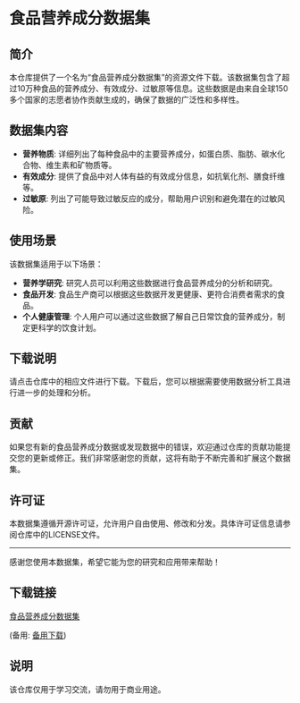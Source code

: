 # 食品营养成分数据集

## 简介
本仓库提供了一个名为“食品营养成分数据集”的资源文件下载。该数据集包含了超过10万种食品的营养成分、有效成分、过敏原等信息。这些数据是由来自全球150多个国家的志愿者协作贡献生成的，确保了数据的广泛性和多样性。

## 数据集内容
- **营养物质**: 详细列出了每种食品中的主要营养成分，如蛋白质、脂肪、碳水化合物、维生素和矿物质等。
- **有效成分**: 提供了食品中对人体有益的有效成分信息，如抗氧化剂、膳食纤维等。
- **过敏原**: 列出了可能导致过敏反应的成分，帮助用户识别和避免潜在的过敏风险。

## 使用场景
该数据集适用于以下场景：
- **营养学研究**: 研究人员可以利用这些数据进行食品营养成分的分析和研究。
- **食品开发**: 食品生产商可以根据这些数据开发更健康、更符合消费者需求的食品。
- **个人健康管理**: 个人用户可以通过这些数据了解自己日常饮食的营养成分，制定更科学的饮食计划。

## 下载说明
请点击仓库中的相应文件进行下载。下载后，您可以根据需要使用数据分析工具进行进一步的处理和分析。

## 贡献
如果您有新的食品营养成分数据或发现数据中的错误，欢迎通过仓库的贡献功能提交您的更新或修正。我们非常感谢您的贡献，这将有助于不断完善和扩展这个数据集。

## 许可证
本数据集遵循开源许可证，允许用户自由使用、修改和分发。具体许可证信息请参阅仓库中的LICENSE文件。

---
感谢您使用本数据集，希望它能为您的研究和应用带来帮助！

## 下载链接
[食品营养成分数据集](https://pan.quark.cn/s/d4ab7bbb7d53) 

(备用: [备用下载](https://pan.baidu.com/s/1HzY5PQ81b7Zs9zfWAh9vKA?pwd=1234))

## 说明

该仓库仅用于学习交流，请勿用于商业用途。
